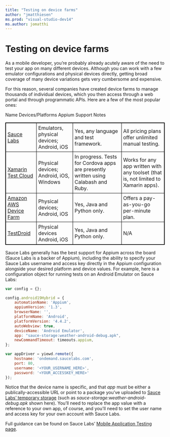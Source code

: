 ```yaml
--- 
title: "Testing on device farms"
author: "jmatthiesen"
ms.prod: "visual-studio-dev14"
ms.author: jomatthi
--- 
```


# Testing on device farms

As a mobile developer, you’re probably already acutely aware of the need to test your app on many different devices. Although you can work with a few emulator configurations and physical devices directly, getting broad coverage of many device variations gets very cumbersome and expensive.

For this reason, several companies have created device farms to manage thousands of individual devices, which you then access through a web portal and through programmatic APIs. Here are a few of the most popular ones:

<style>
    table, th, td {
        border: 1px solid black;
        border-collapse: collapse;
    }
    th, td {
        padding: 5px;
    }
</style>
<table>
<thead>
<tr>
Name	Devices/Platforms	Appium Support	Notes
</tr>
</thead>
<tbody>
<tr>
<td>
<a href="https://saucelabs.com/">Sauce Labs</a>
</td>
<td>
Emulators, physical devices; Android, iOS
</td>
<td>
Yes, any language and test framework.
</td>
<td>
All pricing plans offer unlimited manual testing.
</td>
</tr>
<tr>
<td>
<a href="https://www.xamarin.com/test-cloud">Xamarin Test Cloud</a>
</td>
<td>
Physical devices; Android, iOS, Windows
</td>
<td>
In progress. Tests for Cordova apps are presently written using Calabash and Ruby.
</td>
<td>
Works for any app written with any toolset (that is, not limited to Xamarin apps).
</td>
</tr>
<tr>
<td>
<a href="https://aws.amazon.com/device-farm/">Amazon AWS Device Farm</a>
</td>
<td>
Physical devices; Android, iOS
</td>
<td>
Yes, Java and Python only.
</td>
<td>
Offers a pay-as-you-go per-minute plan.
</td>
</tr>
<tr>
<td>
<a href="http://testdroid.com/">TestDroid</a>
</td>
<td>
Physical devices Android, iOS
</td>
<td>
Yes, Java and Python only.
</td>
<td>
N/A
</td>
</tr>
</tbody>
</table>

Sauce Labs generally has the best support for Appium across the board (Sauce Labs is a backer of Appium), including the ability to specify your Sauce Labs username and access key directly in the Appium configuration alongside your desired platform and device values. For example, here is a configuration object for running tests on an Android Emulator on Sauce Labs:

```javascript
var config = {};

config.android19Hybrid = {
	automationName: 'Appium',
	appiumVersion: '1.3',
	browserName: '',
	platformName: 'Android',
	platformVersion: '4.4.2',
	autoWebview: true,
	deviceName: 'Android Emulator',
	app: "sauce-storage:weather-android-debug.apk",
	newCommandTimeout: timeouts.appium,
};

var appDriver = yiewd.remote({
	hostname: 'ondemand.saucelabs.com',
	port: 80,
	username: '<YOUR_USERNAME_HERE>',
	password: '<YOUR_ACCESSKEY_HERE>'
});
```

Notice that the device name is specific, and that *app* must be either a publically-accessible URL or point to a package you’ve uploaded to [Sauce Labs’ temporary storage](https://wiki.saucelabs.com/display/DOCS/Uploading+Mobile+Applications+to+Sauce+Storage+for+Testing) (such as *sauce-storage:weather-android-debug.apk* shown here). You’ll need to replace the app value with a reference to your own app, of course, and you'll need to set the user name and access key for your own account with Sauce Labs.

Full guidance can be found on Sauce Labs’ [Mobile Application Testing page](https://wiki.saucelabs.com/display/DOCS/Mobile+Application+Testing).
